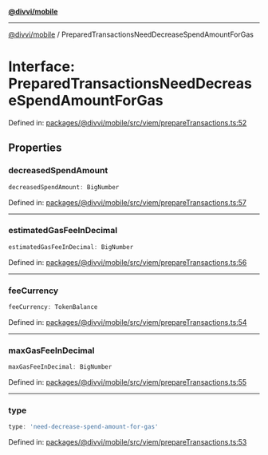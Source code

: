 [**@divvi/mobile**](../README.md)

---

[@divvi/mobile](../README.md) / PreparedTransactionsNeedDecreaseSpendAmountForGas

# Interface: PreparedTransactionsNeedDecreaseSpendAmountForGas

Defined in: [packages/@divvi/mobile/src/viem/prepareTransactions.ts:52](https://github.com/divvi-xyz/divvi-mobile/blob/main/packages/@divvi/mobile/src/viem/prepareTransactions.ts#L52)

## Properties

### decreasedSpendAmount

```ts
decreasedSpendAmount: BigNumber
```

Defined in: [packages/@divvi/mobile/src/viem/prepareTransactions.ts:57](https://github.com/divvi-xyz/divvi-mobile/blob/main/packages/@divvi/mobile/src/viem/prepareTransactions.ts#L57)

---

### estimatedGasFeeInDecimal

```ts
estimatedGasFeeInDecimal: BigNumber
```

Defined in: [packages/@divvi/mobile/src/viem/prepareTransactions.ts:56](https://github.com/divvi-xyz/divvi-mobile/blob/main/packages/@divvi/mobile/src/viem/prepareTransactions.ts#L56)

---

### feeCurrency

```ts
feeCurrency: TokenBalance
```

Defined in: [packages/@divvi/mobile/src/viem/prepareTransactions.ts:54](https://github.com/divvi-xyz/divvi-mobile/blob/main/packages/@divvi/mobile/src/viem/prepareTransactions.ts#L54)

---

### maxGasFeeInDecimal

```ts
maxGasFeeInDecimal: BigNumber
```

Defined in: [packages/@divvi/mobile/src/viem/prepareTransactions.ts:55](https://github.com/divvi-xyz/divvi-mobile/blob/main/packages/@divvi/mobile/src/viem/prepareTransactions.ts#L55)

---

### type

```ts
type: 'need-decrease-spend-amount-for-gas'
```

Defined in: [packages/@divvi/mobile/src/viem/prepareTransactions.ts:53](https://github.com/divvi-xyz/divvi-mobile/blob/main/packages/@divvi/mobile/src/viem/prepareTransactions.ts#L53)
